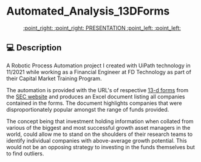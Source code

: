# Automated_Analysis_13DForms

<div align="center"><a href='https://1drv.ms/v/s!Aro-s1KLUmWK3ndbqabzjqjHI36G?e=WsyZOp'> :point_right: :point_right: PRESENTATION :point_left: :point_left: <a></div>
<!-- <div align="center"><a href='https://burnet-news.netlify.app/'> :point_right: :point_right: HOSTED WEBSITE :point_left: :point_left: <a></div> -->

## :computer: Description

A Robotic Process Automation project I created with UiPath technology in 11/2021 while working as a Financial Engineer at FD Technology as part of their Capital Market Training Program.

The automation is provided with the URL's of respective [13-d forms](https://www.investopedia.com/ask/answers/09/schedule-13d.asp) from the [SEC website](https://www.sec.gov/edgar/searchedgar/companysearch) and produces an Excel document listing all companies contained in the forms. The document highlights companies that were disproportionately popular amongst the range of funds provided.

The concept being that investment holding information when collated from various of the biggest and most successful growth asset managers in the world, could allow me to stand on the shoulders of their research teams to identify individual companies with above-average growth potential. This would not be an opposing strategy to investing in the funds themselves but to find outliers.
 




